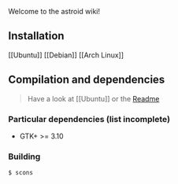 Welcome to the astroid wiki!

## Installation
[[Ubuntu]]
[[Debian]]
[[Arch Linux]]

## Compilation and dependencies
> Have a look at [[Ubuntu]] or the [Readme](https://github.com/gauteh/astroid/blob/master/README.md)

### Particular dependencies (list incomplete)
- GTK+ >= 3.10

### Building
`$ scons`